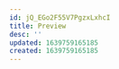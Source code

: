 ```yaml
---
id: jQ_EGo2F55V7PgzxLxhcI
title: Preview
desc: ''
updated: 1639759165185
created: 1639759165185
---
```


